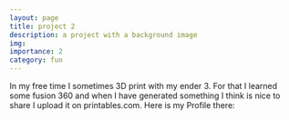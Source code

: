 ```yaml
---
layout: page
title: project 2
description: a project with a background image
img: 
importance: 2
category: fun
---
```


In my free time I sometimes 3D print with my ender 3. For that I learned some fusion 360 and when I have generated something I think is nice to share I upload it on printables.com. Here is my Profile there:
<a href="https://www.printables.com/social/106920-lukas-schnelle/about">